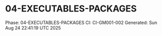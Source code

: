 # 04-EXECUTABLES-PACKAGES
Phase: 04-EXECUTABLES-PACKAGES
CI: CI-GM001-002
Generated: Sun Aug 24 22:41:19 UTC 2025

